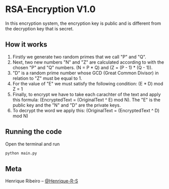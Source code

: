 
# RSA-Encryption V1.0
    
 In this encryption system, the encryption key is public and is different from the decryption key that is secret.
## How it works
1. Firstly we generate two random primes that we call "P" and "Q".
2. Next, two new numbers "N" and "Z" are calculated according to with the chosen "P" and "Q" numbers. (N = P * Q) and  (Z = (P - 1) * (Q - 1)).
3. "D" is a random prime number whose GCD (Great Common Divisor) in relation to "Z" must be equal to 1.
4. For the value of "E" we must satisfy the following condition: (E * D) mod Z = 1
5. Finally, to encrypt we have to take each carachter of the text and apply this formula: (EncryptedText = (OriginalText ^ E) mod N). The "E" is the public key and the "N" and "D" are the private keys.
6. To decrypt the word we apply this: (OriginalText = (EncryptedText ^ D) mod N)
## Running the code

Open the terminal and run
```bash
python main.py
```

## Meta

Henrique Ribeiro – [@Henrique-R-S](https://github.com/Henrique-R-S)
 
